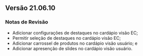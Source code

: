 ## Versão 21.06.10
### Notas de Revisão

- Adicionar configurações de destaques no cardápio visão EC;
- Permitir seleção de destaques no cardápio visão EC;
- Adicionar carrossel de produtos no cardápio visão usuário; e
- Adicionar apresenção de slides no cardápio visão usuário.

